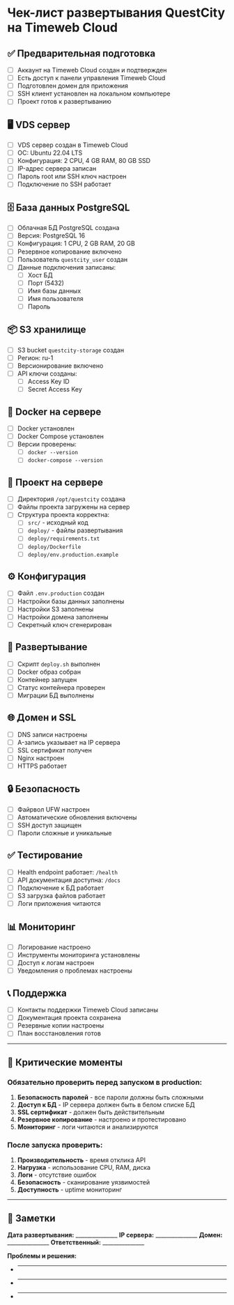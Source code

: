 # Чек-лист развертывания QuestCity на Timeweb Cloud

## ✅ Предварительная подготовка

- [ ] Аккаунт на Timeweb Cloud создан и подтвержден
- [ ] Есть доступ к панели управления Timeweb Cloud
- [ ] Подготовлен домен для приложения
- [ ] SSH клиент установлен на локальном компьютере
- [ ] Проект готов к развертыванию

## 🖥️ VDS сервер

- [ ] VDS сервер создан в Timeweb Cloud
- [ ] ОС: Ubuntu 22.04 LTS
- [ ] Конфигурация: 2 CPU, 4 GB RAM, 80 GB SSD
- [ ] IP-адрес сервера записан
- [ ] Пароль root или SSH ключ настроен
- [ ] Подключение по SSH работает

## 🗄️ База данных PostgreSQL

- [ ] Облачная БД PostgreSQL создана
- [ ] Версия: PostgreSQL 16
- [ ] Конфигурация: 1 CPU, 2 GB RAM, 20 GB
- [ ] Резервное копирование включено
- [ ] Пользователь `questcity_user` создан
- [ ] Данные подключения записаны:
  - [ ] Хост БД
  - [ ] Порт (5432)
  - [ ] Имя базы данных
  - [ ] Имя пользователя
  - [ ] Пароль

## 📦 S3 хранилище

- [ ] S3 bucket `questcity-storage` создан
- [ ] Регион: ru-1
- [ ] Версионирование включено
- [ ] API ключи созданы:
  - [ ] Access Key ID
  - [ ] Secret Access Key

## 🐳 Docker на сервере

- [ ] Docker установлен
- [ ] Docker Compose установлен
- [ ] Версии проверены:
  - [ ] `docker --version`
  - [ ] `docker-compose --version`

## 📁 Проект на сервере

- [ ] Директория `/opt/questcity` создана
- [ ] Файлы проекта загружены на сервер
- [ ] Структура проекта корректна:
  - [ ] `src/` - исходный код
  - [ ] `deploy/` - файлы развертывания
  - [ ] `deploy/requirements.txt`
  - [ ] `deploy/Dockerfile`
  - [ ] `deploy/env.production.example`

## ⚙️ Конфигурация

- [ ] Файл `.env.production` создан
- [ ] Настройки базы данных заполнены
- [ ] Настройки S3 заполнены
- [ ] Настройки домена заполнены
- [ ] Секретный ключ сгенерирован

## 🚀 Развертывание

- [ ] Скрипт `deploy.sh` выполнен
- [ ] Docker образ собран
- [ ] Контейнер запущен
- [ ] Статус контейнера проверен
- [ ] Миграции БД выполнены

## 🌐 Домен и SSL

- [ ] DNS записи настроены
- [ ] A-запись указывает на IP сервера
- [ ] SSL сертификат получен
- [ ] Nginx настроен
- [ ] HTTPS работает

## 🔒 Безопасность

- [ ] Файрвол UFW настроен
- [ ] Автоматические обновления включены
- [ ] SSH доступ защищен
- [ ] Пароли сложные и уникальные

## ✅ Тестирование

- [ ] Health endpoint работает: `/health`
- [ ] API документация доступна: `/docs`
- [ ] Подключение к БД работает
- [ ] S3 загрузка файлов работает
- [ ] Логи приложения читаются

## 📊 Мониторинг

- [ ] Логирование настроено
- [ ] Инструменты мониторинга установлены
- [ ] Доступ к логам настроен
- [ ] Уведомления о проблемах настроены

## 📞 Поддержка

- [ ] Контакты поддержки Timeweb Cloud записаны
- [ ] Документация проекта сохранена
- [ ] Резервные копии настроены
- [ ] План восстановления готов

---

## 🎯 Критические моменты

### Обязательно проверить перед запуском в production:

1. **Безопасность паролей** - все пароли должны быть сложными
2. **Доступ к БД** - IP сервера должен быть в белом списке БД
3. **SSL сертификат** - должен быть действительным
4. **Резервное копирование** - настроено и протестировано
5. **Мониторинг** - логи читаются и анализируются

### После запуска проверить:

1. **Производительность** - время отклика API
2. **Нагрузка** - использование CPU, RAM, диска
3. **Логи** - отсутствие ошибок
4. **Безопасность** - сканирование уязвимостей
5. **Доступность** - uptime мониторинг

---

## 📝 Заметки

**Дата развертывания:** _______________
**IP сервера:** _______________
**Домен:** _______________
**Ответственный:** _______________

**Проблемы и решения:**
- _______________
- _______________
- _______________











